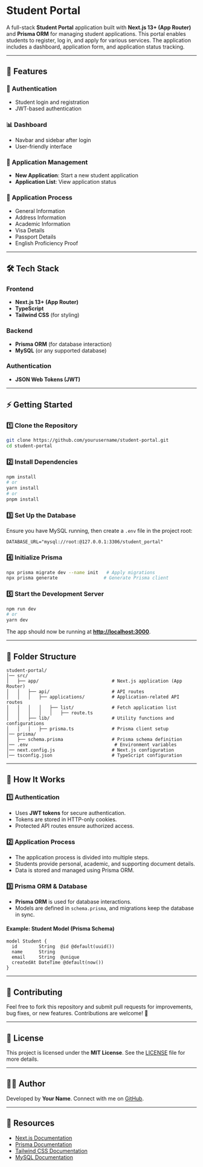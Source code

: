 # Student Portal

A full-stack **Student Portal** application built with **Next.js 13+ (App Router)** and **Prisma ORM** for managing student applications. This portal enables students to register, log in, and apply for various services. The application includes a dashboard, application form, and application status tracking.

---

## 🚀 Features

### 🔐 Authentication
- Student login and registration
- JWT-based authentication

### 📊 Dashboard
- Navbar and sidebar after login
- User-friendly interface

### 📂 Application Management
- **New Application**: Start a new student application
- **Application List**: View application status

### 📝 Application Process
- General Information
- Address Information
- Academic Information
- Visa Details
- Passport Details
- English Proficiency Proof

---

## 🛠️ Tech Stack

### Frontend
- **Next.js 13+ (App Router)**
- **TypeScript**
- **Tailwind CSS** (for styling)

### Backend
- **Prisma ORM** (for database interaction)
- **MySQL** (or any supported database)

### Authentication
- **JSON Web Tokens (JWT)**

---

## ⚡ Getting Started

### 1️⃣ Clone the Repository
```bash
git clone https://github.com/yourusername/student-portal.git
cd student-portal
```

### 2️⃣ Install Dependencies
```bash
npm install
# or
yarn install
# or
pnpm install
```

### 3️⃣ Set Up the Database
Ensure you have MySQL running, then create a `.env` file in the project root:
```env
DATABASE_URL="mysql://root:@127.0.0.1:3306/student_portal"
```

### 4️⃣ Initialize Prisma
```bash
npx prisma migrate dev --name init   # Apply migrations
npx prisma generate                 # Generate Prisma client
```

### 5️⃣ Start the Development Server
```bash
npm run dev
# or
yarn dev
```
The app should now be running at **[http://localhost:3000](http://localhost:3000)**.

---

## 📁 Folder Structure
```
student-portal/
│── src/
│   ├── app/                           # Next.js application (App Router)
│   │   ├── api/                       # API routes
│   │   │   ├── applications/          # Application-related API routes
│   │   │   │   ├── list/              # Fetch application list
│   │   │   │   │   ├── route.ts
│   │   ├── lib/                       # Utility functions and configurations
│   │   │   ├── prisma.ts              # Prisma client setup
│── prisma/
│   ├── schema.prisma                  # Prisma schema definition
│── .env                                # Environment variables
│── next.config.js                     # Next.js configuration
│── tsconfig.json                      # TypeScript configuration
```

---

## 🔧 How It Works

### 1️⃣ Authentication
- Uses **JWT tokens** for secure authentication.
- Tokens are stored in HTTP-only cookies.
- Protected API routes ensure authorized access.

### 2️⃣ Application Process
- The application process is divided into multiple steps.
- Students provide personal, academic, and supporting document details.
- Data is stored and managed using Prisma ORM.

### 3️⃣ Prisma ORM & Database
- **Prisma ORM** is used for database interactions.
- Models are defined in `schema.prisma`, and migrations keep the database in sync.

#### Example: Student Model (Prisma Schema)
```prisma
model Student {
  id        String  @id @default(uuid())
  name      String
  email     String  @unique
  createdAt DateTime @default(now())
}
```

---

## 📜 Contributing
Feel free to fork this repository and submit pull requests for improvements, bug fixes, or new features. Contributions are welcome! 🎉

---

## 📄 License
This project is licensed under the **MIT License**. See the [LICENSE](LICENSE) file for more details.

---

## 👨‍💻 Author
Developed by **Your Name**. Connect with me on [GitHub](https://github.com/yourusername).

---

## 🔗 Resources
- [Next.js Documentation](https://nextjs.org/docs)
- [Prisma Documentation](https://www.prisma.io/docs)
- [Tailwind CSS Documentation](https://tailwindcss.com/docs)
- [MySQL Documentation](https://dev.mysql.com/doc/)

